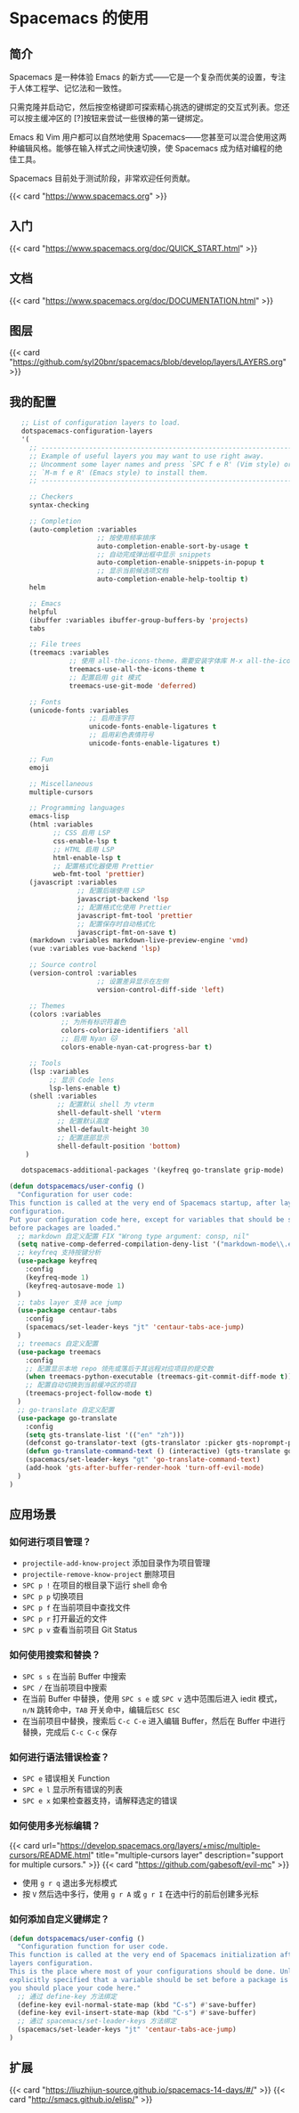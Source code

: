 # Spacemacs 的使用


## 简介

Spacemacs 是一种体验 Emacs 的新方式——它是一个复杂而优美的设置，专注于人体工程学、记忆法和一致性。

只需克隆并启动它，然后按空格键即可探索精心挑选的键绑定的交互式列表。您还可以按主缓冲区的 [?]按钮来尝试一些很棒的第一键绑定。

Emacs 和 Vim 用户都可以自然地使用 Spacemacs——您甚至可以混合使用这两种编辑风格。能够在输入样式之间快速切换，使 Spacemacs 成为结对编程的绝佳工具。

Spacemacs 目前处于测试阶段，非常欢迎任何贡献。

{{< card "https://www.spacemacs.org" >}}

## 入门

{{< card "https://www.spacemacs.org/doc/QUICK_START.html" >}}

## 文档

{{< card "https://www.spacemacs.org/doc/DOCUMENTATION.html" >}}

## 图层

{{< card "https://github.com/syl20bnr/spacemacs/blob/develop/layers/LAYERS.org" >}}

## 我的配置

```lisp
   ;; List of configuration layers to load.
   dotspacemacs-configuration-layers
   '(
     ;; ----------------------------------------------------------------
     ;; Example of useful layers you may want to use right away.
     ;; Uncomment some layer names and press `SPC f e R' (Vim style) or
     ;; `M-m f e R' (Emacs style) to install them.
     ;; ----------------------------------------------------------------

     ;; Checkers
     syntax-checking

     ;; Completion
     (auto-completion :variables
                      ;; 按使用频率排序
                      auto-completion-enable-sort-by-usage t
                      ;; 自动完成弹出框中显示 snippets
                      auto-completion-enable-snippets-in-popup t
                      ;; 显示当前候选项文档
                      auto-completion-enable-help-tooltip t)
     helm

     ;; Emacs
     helpful
     (ibuffer :variables ibuffer-group-buffers-by 'projects)
     tabs

     ;; File trees
     (treemacs :variables
               ;; 使用 all-the-icons-theme，需要安装字体库 M-x all-the-icons-install-fonts
               treemacs-use-all-the-icons-theme t
               ;; 配置启用 git 模式
               treemacs-use-git-mode 'deferred)

     ;; Fonts
     (unicode-fonts :variables
                    ;; 启用连字符
                    unicode-fonts-enable-ligatures t
                    ;; 启用彩色表情符号
                    unicode-fonts-enable-ligatures t)

     ;; Fun
     emoji

     ;; Miscellaneous
     multiple-cursors

     ;; Programming languages
     emacs-lisp
     (html :variables
           ;; CSS 启用 LSP
           css-enable-lsp t
           ;; HTML 启用 LSP
           html-enable-lsp t
           ;; 配置格式化器使用 Prettier
           web-fmt-tool 'prettier)
     (javascript :variables
                 ;; 配置后端使用 LSP
                 javascript-backend 'lsp
                 ;; 配置格式化使用 Prettier
                 javascript-fmt-tool 'prettier
                 ;; 配置保存时自动格式化
                 javascript-fmt-on-save t)
     (markdown :variables markdown-live-preview-engine 'vmd)
     (vue :variables vue-backend 'lsp)

     ;; Source control
     (version-control :variables
                      ;; 设置差异显示在左侧
                      version-control-diff-side 'left)

     ;; Themes
     (colors :variables
             ;; 为所有标识符着色
             colors-colorize-identifiers 'all
             ;; 启用 Nyan 🐱
             colors-enable-nyan-cat-progress-bar t)

     ;; Tools
     (lsp :variables
          ;; 显示 Code lens
          lsp-lens-enable t)
     (shell :variables
            ;; 配置默认 shell 为 vterm
            shell-default-shell 'vterm
            ;; 配置默认高度
            shell-default-height 30
            ;; 配置底部显示
            shell-default-position 'bottom)
    )

   dotspacemacs-additional-packages '(keyfreq go-translate grip-mode)

(defun dotspacemacs/user-config ()
  "Configuration for user code:
This function is called at the very end of Spacemacs startup, after layer
configuration.
Put your configuration code here, except for variables that should be set
before packages are loaded."
  ;; markdown 自定义配置 FIX "Wrong type argument: consp, nil"
  (setq native-comp-deferred-compilation-deny-list '("markdown-mode\\.el$"))
  ;; keyfreq 支持按键分析
  (use-package keyfreq
    :config
    (keyfreq-mode 1)
    (keyfreq-autosave-mode 1)
  )
  ;; tabs layer 支持 ace jump
  (use-package centaur-tabs
    :config
    (spacemacs/set-leader-keys "jt" 'centaur-tabs-ace-jump)
  )
  ;; treemacs 自定义配置
  (use-package treemacs
    :config
    ;; 配置显示本地 repo 领先或落后于其远程对应项目的提交数
    (when treemacs-python-executable (treemacs-git-commit-diff-mode t))
    ;; 配置自动切换到当前缓冲区的项目
    (treemacs-project-follow-mode t)
  )
  ;; go-translate 自定义配置
  (use-package go-translate
    :config
    (setq gts-translate-list '(("en" "zh")))
    (defconst go-translator-text (gts-translator :picker gts-noprompt-picker :engines gts-google-engine :render gts-buffer-render :splitter gts-paragraph-splitter))
    (defun go-translate-command-text () (interactive) (gts-translate go-translator-text))
    (spacemacs/set-leader-keys "gt" 'go-translate-command-text)
    (add-hook 'gts-after-buffer-render-hook 'turn-off-evil-mode)
  )
)
```

## 应用场景

### 如何进行项目管理？

- `projectile-add-know-project` 添加目录作为项目管理
- `projectile-remove-know-project` 删除项目
- `SPC p !` 在项目的根目录下运行 shell 命令
- `SPC p p` 切换项目
- `SPC p f` 在当前项目中查找文件
- `SPC p r` 打开最近的文件
- `SPC p v` 查看当前项目 Git Status

### 如何使用搜索和替换？

- `SPC s s` 在当前 Buffer 中搜索
- `SPC /` 在当前项目中搜索
- 在当前 Buffer 中替换，使用 `SPC s e` 或 `SPC v` 选中范围后进入 iedit 模式，`n/N` 跳转命中，`TAB` 开关命中，编辑后`ESC ESC`
- 在当前项目中替换，搜索后 `C-c C-e` 进入编辑 Buffer，然后在 Buffer 中进行替换，完成后 `C-c C-c` 保存

### 如何进行语法错误检查？

- `SPC e` 错误相关 Function
- `SPC e l` 显示所有错误的列表
- `SPC e x` 如果检查器支持，请解释选定的错误

### 如何使用多光标编辑？

{{< card url="https://develop.spacemacs.org/layers/+misc/multiple-cursors/README.html" title="multiple-cursors layer" description="support for multiple cursors." >}}
{{< card "https://github.com/gabesoft/evil-mc" >}}

- 使用 `g r q` 退出多光标模式
- 按 `V` 然后选中多行，使用 `g r A` 或 `g r I` 在选中行的前后创建多光标

### 如何添加自定义键绑定？

```lisp
(defun dotspacemacs/user-config ()
  "Configuration function for user code.
This function is called at the very end of Spacemacs initialization after
layers configuration.
This is the place where most of your configurations should be done. Unless it is
explicitly specified that a variable should be set before a package is loaded,
you should place your code here."
  ;; 通过 define-key 方法绑定
  (define-key evil-normal-state-map (kbd "C-s") #'save-buffer)
  (define-key evil-insert-state-map (kbd "C-s") #'save-buffer)
  ;; 通过 spacemacs/set-leader-keys 方法绑定
  (spacemacs/set-leader-keys "jt" 'centaur-tabs-ace-jump)
)
```

## 扩展

{{< card "https://liuzhijun-source.github.io/spacemacs-14-days/#/" >}}
{{< card "http://smacs.github.io/elisp/" >}}

